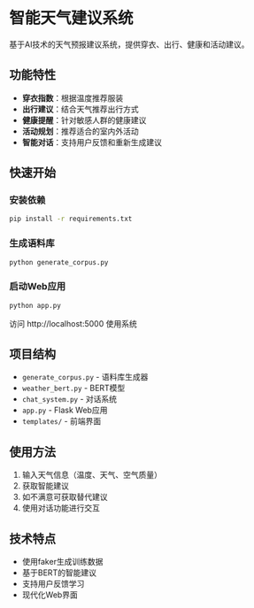 # 智能天气建议系统

基于AI技术的天气预报建议系统，提供穿衣、出行、健康和活动建议。

## 功能特性

- **穿衣指数**：根据温度推荐服装
- **出行建议**：结合天气推荐出行方式  
- **健康提醒**：针对敏感人群的健康建议
- **活动规划**：推荐适合的室内外活动
- **智能对话**：支持用户反馈和重新生成建议

## 快速开始

### 安装依赖
```bash
pip install -r requirements.txt
```

### 生成语料库
```bash
python generate_corpus.py
```

### 启动Web应用
```bash
python app.py
```

访问 http://localhost:5000 使用系统

## 项目结构

- `generate_corpus.py` - 语料库生成器
- `weather_bert.py` - BERT模型
- `chat_system.py` - 对话系统
- `app.py` - Flask Web应用
- `templates/` - 前端界面

## 使用方法

1. 输入天气信息（温度、天气、空气质量）
2. 获取智能建议
3. 如不满意可获取替代建议
4. 使用对话功能进行交互

## 技术特点

- 使用faker生成训练数据
- 基于BERT的智能建议
- 支持用户反馈学习
- 现代化Web界面
